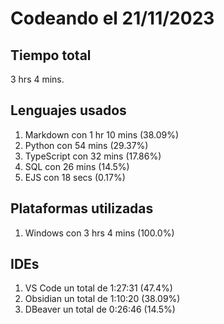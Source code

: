 # Codeando el 21/11/2023

## Tiempo total
3 hrs 4 mins.

## Lenguajes usados
1. Markdown con 1 hr 10 mins (38.09%)
1. Python con 54 mins (29.37%)
1. TypeScript con 32 mins (17.86%)
1. SQL con 26 mins (14.5%)
1. EJS con 18 secs (0.17%)

## Plataformas utilizadas
1. Windows con 3 hrs 4 mins (100.0%)

## IDEs
1. VS Code un total de 1:27:31 (47.4%)
1. Obsidian un total de 1:10:20 (38.09%)
1. DBeaver un total de 0:26:46 (14.5%)
